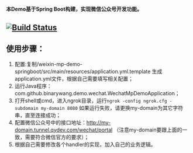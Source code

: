 #### 本Demo基于Spring Boot构建，实现微信公众号开发功能。

[![Build Status](https://travis-ci.org/Wechat-Group/weixin-java-mp-demo-springboot.svg?branch=master)](https://travis-ci.org/Wechat-Group/weixin-java-mp-demo-springboot)
-----------------------

## 使用步骤：
1. 配置:复制/weixin-mp-demo-springboot/src/main/resources/application.yml.template 生成application.yml文件，根据自己需要填写相关配置；	
1. 运行Java程序：com.github.binarywang.demo.wechat.WechatMpDemoApplication；
1. 打开shell或cmd，进入ngrok目录，运行`ngrok -config ngrok.cfg -subdomain my-domain 8080` 如果运行失败，请更换my-domain为其它字符串，直至连接成功；
1. 配置微信公众号中的接口地址：http://my-domain.tunnel.qydev.com/wechat/portal （注意my-domain要跟上面的一致，需要符合微信官方的要求）；
1. 根据自己需要修改各个handler的实现，加入自己的业务逻辑。
	
